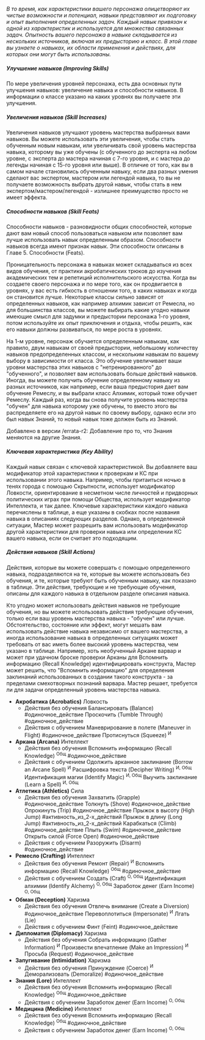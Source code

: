 *В то время, как характеристики вашего персонажа олицетворяют их чистые возможности и потенциал, навыки представляют их подготовку и опыт выполнения определенных задач. Каждый навык привязан к одной из характеристик и используется для множества связанных задач. Опытность вашего персонажа в навыке складывается из нескольких источников, включая их предысторию и класс. В этой главе вы узнаете о навыках, их области применения и действиях, для которых они могут быть использованы.*

##### Улучшение навыков (Improving Skills)
По мере увеличения уровней персонажа, есть два основных пути улучшения навыков: увеличение навыка и способности навыков. В информации о классе указано на каких уровнях вы получаете эти улучшения.

##### Увеличения навыков (Skill Increases)
Увеличения навыков улучшают уровень мастерства выбранных вами навыков. Вы можете использовать эти увеличения, чтобы стать обученным новым навыкам, или увеличивать свой уровень мастерства навыка, которому вы уже обучены (с обученного до эксперта на любом уровне, с эксперта до мастера начиная с 7-го уровня, и с мастера до легенды начиная с 15-го уровня или выше). В отличие от того, как вы в самом начале становились обученным навыку, если два разных умения сделают вас экспертом, мастером или легендой навыка, то вы не получаете возможность выбрать другой навык, чтобы стать в нем экспертом/мастером/легендой - излишнее преимущество просто не имеет эффекта.

##### Способности навыков (Skill Feats)
Способности навыков - разновидности общих способностей, которые дают вам новый способ пользоваться навыком или позволяет вам лучше использовать навык определенным образом. Способности навыков всегда имеют признак навык. Эти способности описаны в Главе 5. Способности (Feats).

Проницательность персонажа в навыках может складываться из всех видов обучения, от практики акробатических трюков до изучения академических тем и репетиций исполнительского искусства. Когда вы создаете своего персонажа и по мере того, как он продвигается в уровнях, у вас есть гибкость в отношении того, в каких навыках и когда он становится лучше. Некоторые классы сильно зависят от определенных навыков, как например алхимик зависит от Ремесла, но для большинства классов, вы можете выбирать какие угодно навыки имеющие смысл для задумки и предыстории персонажа 1-го уровня, потом используйте их опыт приключения и отдыха, чтобы решить, как его навыки должны развиваться, по мере роста в уровнях.

На 1-м уровне, персонаж обучается определенным навыкам, как правило, двум навыкам от своей предыстории, небольшому количеству навыков предопределенных классом, и нескольким навыкам по вашему выбору в зависимости от класса. Это обучение увеличивает ваши уровни мастерства этих навыков с "нетренированного" до "обученного", и позволяет вам использовать больше действий навыков. Иногда, вы можете получить обучение определенному навыку из разных источников, как например, если ваша предыстория дает вам обучение Ремеслу, и вы выбрали класс Алхимик, который тоже обучает Ремеслу. Каждый раз, когда вы снова получите уровень мастерства "обучен" для навыка которому уже обучены, то вместо этого вы распределяете его на другой навык по своему выбору, однако если это был навык Знаний, то новый навык тоже должен быть из Знаний.

Добавлено в версии /errata-r2: Добавление про то, что Знания меняются на другие Знания.

##### Ключевая характеристика (Key Ability)
Каждый навык связан с ключевой характеристикой. Вы добавляете ваш модификатор этой характеристики к проверкам и КС при использовании этого навыка. Например, чтобы притаиться ночью в тенях города с помощью Скрытности, использует модификатор Ловкости, ориентирование в несметном числе личностей и придворных политических играх при помощи Общества, использует модификатор Интеллекта, и так далее. Ключевые характеристики каждого навыка перечислены в таблице, а еще указаны в скобках после названия навыка в описаниях следующих разделов. Однако, в определенной ситуации, Мастер может разрешить вам использовать модификатор другой характеристики для проверки навыка или определении КС вашего навыка, если он считает это подходящим.

##### Действия навыков (Skill Actions)
Действия, которые вы можете совершать с помощью определенного навыка, подразделяются на те, которые вы можете использовать без обучения, и те, которые требуют быть обученным навыку, как показано в таблице. Эти действия, требующие и не требующие обучения, описаны для каждого навыка в отдельном разделе описания навыка.

Кто угодно может использовать действия навыков не требующие обучения, но вы можете использовать действия требующие обучения, только если ваш уровень мастерства навыка - "обучен" или лучше. Обстоятельство, состояние или эффект, могут мешать вам использовать действие навыка независимо от вашего мастерства, а иногда использование навыка в определенных ситуациях может требовать от вас иметь более высокий уровень мастерства, чем указано в таблице. Например, хоть необученный Аркане варвар и может при удачном броске проверки Арканы для Вспомнить информацию (Recall Knowledge) идентифицировать конструкта, Мастер может решить, что "Вспомнить информацию" для определения заклинаний использованных в создании такого конструкта - за пределами смехотворных познаний варвара. Мастер решает, требуется ли для задачи определенный уровень мастерства навыка.

- **Акробатика (Acrobatics)**
	Ловкость
	- Действия без обучения
		Балансировать (Balance) #одиночное_действие
		Проскочить (Tumble Through) #одиночное_действие
	- Действия с обучением
		Маневрирование в полете (Maneuver in Flight) #одиночное_действие
		Протиснуться (Squeeze)<sup> И</sup>
- **Аркана (Arcana)**
	Интеллект
	- Действия без обучения
		Вспомнить информацию (Recall Knowledge) <sup>Общ</sup> #одиночное_действие
	- Действия с обучением
		Одолжить арканное заклинание (Borrow an Arcane Spell) <sup>И</sup>
		Расшифровка текста (Decipher Writing) <sup>И, Общ</sup>
		Идентификация магии (Identify Magic) <sup>И, Общ</sup>
		Выучить заклинание (Learn a Spell) <sup>И, Общ</sup>
- **Атлетика (Athletics)**
	Сила
	- Действия без обучения
		Захватить (Grapple) #одиночное_действие
		Толкнуть (Shove) #одиночное_действие
		Опрокинуть (Trip) #одиночное_действие
		Прыжок в высоту (High Jump) #активность_из_2-х_действий
		Прыжок в длину (Long Jump) #активность_из_2-х_действий
		Карабкаться (Climb) #одиночное_действие
		Плыть (Swim) #одиночное_действие
		Открыть силой (Force Open) #одиночное_действие
	- Действия с обучением
		Разоружить (Disarm) #одиночное_действие 
- **Ремесло (Crafting)**
	Интеллект
	- Действия без обучения
		Ремонт (Repair) <sup>И</sup>
		Вспомнить информацию (Recall Knowledge) <sup>Общ</sup> #одиночное_действие
	- Действия с обучением
		Создать (Craft) <sup>О, Общ</sup>
		Идентификация алхимии (Identify Alchemy) <sup>О, Общ</sup>
		Заработок денег (Earn Income) <sup>О, Общ</sup>
- **Обман (Deception)**
	Харизма
	- Действия без обучения
		Отвлечь внимание (Create a Diversion) #одиночное_действие
		Перевоплотиться (Impersonate) <sup>И</sup>
		Лгать (Lie)
	- Действия с обучением
		Финт (Feint) #одиночное_действие
- **Дипломатия (Diplomacy)**
	Харизма
	- Действия без обучения
			Собрать информацию (Gather Information) <sup>И</sup>
			Произвести впечатление (Make an Impression) <sup>И</sup>
			Просьба (Request) #одиночное_действие
- **Запугивание (Intimidation)**
	Харизма
	- Действия без обучения
		Принуждение (Coerce) <sup>И</sup>
		Деморализовать (Demoralize) #одиночное_действие
- **Знания (Lore)**
	Интеллект
	- Действия без обучения
		Вспомнить информацию (Recall Knowledge) <sup>Общ</sup> #одиночное_действие
	- Действия с обучением
		Заработок денег (Earn Income) <sup>О, Общ</sup>
- **Медицина (Medicine)**
	Интеллект
	- Действия без обучения
		Вспомнить информацию (Recall Knowledge) <sup>Общ</sup> #одиночное_действие
	- Действия с обучением
		Заработок денег (Earn Income) <sup>О, Общ</sup>